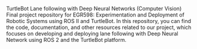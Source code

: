 TurtleBot Lane following with Deep Neural Networks (Computer Vision)
Final project repository for EGR598: Experimentation and Deployment of Robotic Systems using ROS II and TurtleBot. In this repository, you can find the code, documentation, and other resources related to our project, which focuses on developing and deploying lane following with Deep Neural Network using ROS 2 and the TurtleBot platform.
